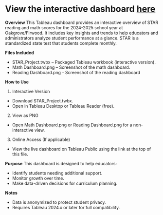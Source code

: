 # **View the interactive dashboard [here](https://public.tableau.com/views/STARProject/MathDashboard?:language=en-US&:sid=&:redirect=auth&:display_count=n&:origin=viz_share_link)**

**Overview**
This Tableau dashboard provides an interactive overview of STAR reading and math scores for the 2024-2025 school year at Oakgrove/Firwood. It includes key insights and trends to help educators and administrators analyze student performance at a glance. STAR is a standardized state test that students complete monthly. 

**Files Included**
- STAR_Project.twbx – Packaged Tableau workbook (interactive version).
- Math Dashboard.png – Screenshot of the math dashboard.
- Reading Dashboard.png - Screenshot of the reading dashboard

**How to Use**
1. Interactive Version
- Download STAR_Project.twbx.
- Open in Tableau Desktop or Tableau Reader (free).
2. View as PNG
- Open Math Dashboard.png or Reading Dashboard.png for a non-interactive view.
3. Online Access (If applicable)
- View the live dashboard on Tableau Public using the link at the top of this file.

**Purpose**
This dashboard is designed to help educators:
- Identify students needing additional support.
- Monitor growth over time.
- Make data-driven decisions for curriculum planning.

**Notes**
- Data is anonymized to protect student privacy.
- Requires Tableau 2024.x or later for full compatibility.
